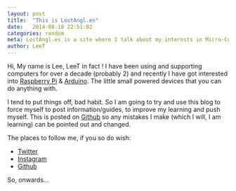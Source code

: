 ```yaml
---
layout: post
title:  "This is LostAngl.es"
date:   2014-08-18 22:51:02
categories: random
meta: LostAngl.es is a site where I talk about my interests in Micro-Controllers, Arduino, Raspberry Pi and other random things that I have an interest in
author: LeeT
---
```


Hi, My name is Lee, LeeT in fact ! I have been using and supporting computers for over a decade (probably 2) and recently I have got interested into [Raspberry Pi][1] &amp; [Arduino][2]. The little small powered devices that you can do anything with.

I tend to put things off, bad habit. So I am going to try and use this blog to force myself to post information/guides, to improve my learning and push myself. This is posted on [Github][3] so any mistakes I make (which I will, I am learning) can be pointed out and changed.

The places to follow me, if you so do wish:

+ [Twitter][4]
+ [Instagram][5]
+ [Github][6]

So, onwards...



[1]: http://www.raspberrypi.org/
[2]: http://arduino.cc/
[3]: https://github.com/LostAngles-/lostangles-.github.io
[4]: https://twitter.com/lostangles
[5]: http://instagram.com/lostangles_
[6]: https://github.com/LostAngles